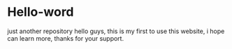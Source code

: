 # Hello-word
just another repository
hello guys, this is my first to use this website, i hope can learn more, thanks for your support.
